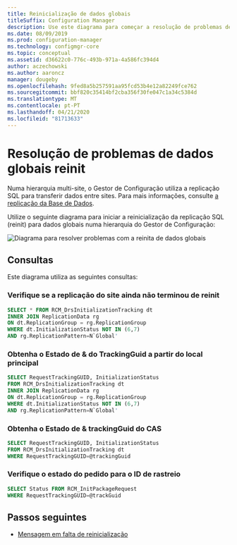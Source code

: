 ```yaml
---
title: Reinicialização de dados globais
titleSuffix: Configuration Manager
description: Use este diagrama para começar a resolução de problemas de replicação SQL reinit para dados globais numa hierarquia do Gestor de Configuração
ms.date: 08/09/2019
ms.prod: configuration-manager
ms.technology: configmgr-core
ms.topic: conceptual
ms.assetid: d36622c0-776c-493b-971a-4a586fc394d4
author: aczechowski
ms.author: aaroncz
manager: dougeby
ms.openlocfilehash: 9fed8a5b257591aa95fcd53b4e12a82249fce762
ms.sourcegitcommit: bbf820c35414bf2cba356f30fe047c1a34c5384d
ms.translationtype: MT
ms.contentlocale: pt-PT
ms.lasthandoff: 04/21/2020
ms.locfileid: "81713633"
---
```

# <a name="troubleshoot-global-data-reinit"></a>Resolução de problemas de dados globais reinit

Numa hierarquia multi-site, o Gestor de Configuração utiliza a replicação SQL para transferir dados entre sites. Para mais informações, consulte [a replicação da Base de Dados](../../../plan-design/hierarchy/database-replication.md).

Utilize o seguinte diagrama para iniciar a reinicialização da replicação SQL (reinit) para dados globais numa hierarquia do Gestor de Configuração:

![Diagrama para resolver problemas com a reinita de dados globais](media/global-data-reinit.svg)

## <a name="queries"></a>Consultas

Este diagrama utiliza as seguintes consultas:

### <a name="check-if-site-replication-hasnt-finished-reinit"></a>Verifique se a replicação do site ainda não terminou de reinit

```sql
SELECT * FROM RCM_DrsInitializationTracking dt
INNER JOIN ReplicationData rg
ON dt.ReplicationGroup = rg.ReplicationGroup
WHERE dt.InitializationStatus NOT IN (6,7)
AND rg.ReplicationPattern=N`Global'
```

### <a name="get-the-trackingguid--status-from-the-primary-site"></a>Obtenha o Estado de & do TrackingGuid a partir do local principal

```sql
SELECT RequestTrackingGUID, InitializationStatus
FROM RCM_DrsInitializationTracking dt
INNER JOIN ReplicationData rg
ON dt.ReplicationGroup = rg.ReplicationGroup
WHERE dt.InitializationStatus NOT IN (6,7)
AND rg.ReplicationPattern=N`Global'
```

### <a name="get-the-trackingguid--status-from-the-cas"></a>Obtenha o Estado de & trackingGuid do CAS

```sql
SELECT RequestTrackingGUID, InitializationStatus
FROM RCM_DrsInitializationTracking dt
WHERE RequestTrackingGUID=@trackingGuid
```

### <a name="check-request-status-for-the-tracking-id"></a>Verifique o estado do pedido para o ID de rastreio

```sql
SELECT Status FROM RCM_InitPackageRequest
WHERE RequestTrackingGUID=@trackGuid
```

## <a name="next-steps"></a>Passos seguintes

- [Mensagem em falta de reinicialização](reinit-missing-message.md)

